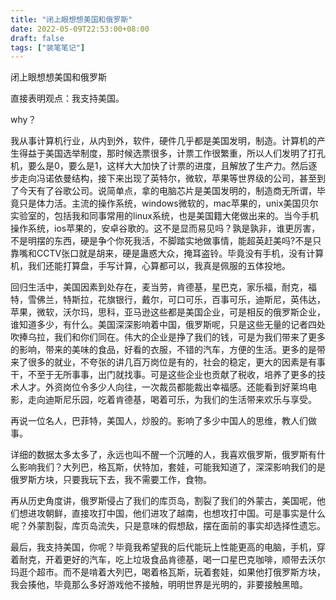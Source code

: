 ```yaml
---
title: "闭上眼想想美国和俄罗斯"
date: 2022-05-09T22:53:00+08:00
draft: false
tags: ["装笔笔记"]
---
```


闭上眼想想美国和俄罗斯

直接表明观点：我支持美国。

why？

我从事计算机行业，从内到外，软件，硬件几乎都是美国发明，制造。计算机的产生得益于美国选举制度，那时候选票很多，计票工作很繁重，所以人们发明了打孔机，要么是0，要么是1，这样大大加快了计票的进度，且解放了生产力。然后逐步走向冯诺依曼结构，接下来出现了英特尔，微软，苹果等世界级的公司，甚至到了今天有了谷歌公司。说简单点，拿的电脑芯片是美国发明的，制造商无所谓，毕竟只是体力活。主流的操作系统，windows微软的，mac苹果的，unix美国贝尔实验室的，包括我和同事常用的linux系统，也是美国籍大佬做出来的。当今手机操作系统，ios苹果的，安卓谷歌的。这不是显而易见吗？孰是孰非，谁更厉害，不是明摆的东西，硬是争个你死我活，不脚踏实地做事情，能超英赶美吗?不是只靠嘴和CCTV张口就是胡来，硬是蛊惑大众，掩耳盗铃。毕竟没有手机，没有计算机，我们还能打算盘，手写计算，心算都可以，我真是佩服的五体投地。

回归生活中，美国因素到处存在，麦当劳，肯德基，星巴克，家乐福，耐克，福特，雪佛兰，特斯拉，花旗银行，戴尔，可口可乐，百事可乐，迪斯尼，英伟达，苹果，微软，沃尔玛，思科，亚马逊这些都是美国企业，可是相反的俄罗斯企业，谁知道多少，有什么。美国深深影响着中国，俄罗斯呢，只是这些无量的记者四处吹捧乌拉，我们和你们同在。伟大的企业是挣了我们的钱，可是为我们带来了更多的影响，带来的美味的食品，好看的衣服，不错的汽车，方便的生活。更多的是带来了很多的就业，不夸张的讲几百万岗位是有的，社会的稳定，更大的因素是有事干，不至于无所事事，出门就找事。可是这些企业也贡献了税收，培养了更多的技术人才。外资岗位令多少人向往，一次裁员都能裁出幸福感。还能看到好莱坞电影，走向迪斯尼乐园，吃着肯德基，喝着可乐，为我们的生活带来欢乐与享受。

再说一位名人，巴菲特，美国人，炒股的。影响了多少中国人的思维，教人们做事。

详细的数据太多太多了，永远也叫不醒一个沉睡的人，我喜欢俄罗斯，俄罗斯有什么影响我们？大列巴，格瓦斯，伏特加，套娃，可能我知道了，深深影响我们的是俄罗斯方块，只要我玩下去，我不需要工作，食物。

再从历史角度讲，俄罗斯侵占了我们的库页岛，割裂了我们的外蒙古，美国呢，他们想进攻朝鲜，直接攻打中国，他们进攻了越南，也想攻打中国。可是事实是什么呢？外蒙割裂，库页岛流失，只是意味的假想敌，摆在面前的事实却选择性遗忘。

最后，我支持美国，你呢？毕竟我希望我的后代能玩上性能更高的电脑，手机，穿着耐克，开着更好的汽车，吃上垃圾食品肯德基，喝一口星巴克咖啡，顺带去沃尔玛逛个超市。而不是啃着大列巴，喝着格瓦斯，玩着套娃，如果他打俄罗斯方块，我会揍他，毕竟那么多好游戏他不接触，明明世界是光明的，非要接触黑暗。